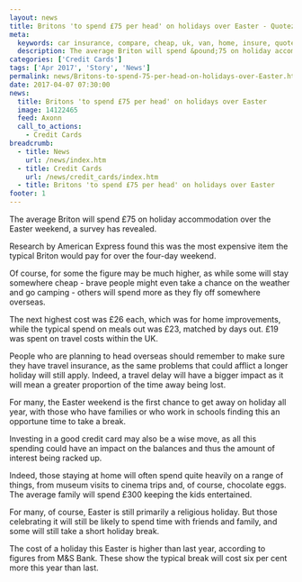 ```yaml
---
layout: news
title: Britons 'to spend £75 per head' on holidays over Easter - Quotezone.co.uk
meta:
  keywords: car insurance, compare, cheap, uk, van, home, insure, quotes, online, comparison, bike, loans, life
  description: The average Briton will spend &pound;75 on holiday accommodation over the Easter weekend, a survey has revealed
categories: ['Credit Cards']
tags: ['Apr 2017', 'Story', 'News']
permalink: news/Britons-to-spend-75-per-head-on-holidays-over-Easter.htm
date: 2017-04-07 07:30:00
news:
  title: Britons 'to spend £75 per head' on holidays over Easter
  image: 14122465
  feed: Axonn
  call_to_actions:
    - Credit Cards
breadcrumb:
  - title: News
    url: /news/index.htm
  - title: Credit Cards
    url: /news/credit_cards/index.htm
  - title: Britons 'to spend £75 per head' on holidays over Easter
footer: 1
---
```


The average Briton will spend &pound;75 on holiday accommodation over the Easter weekend, a survey has revealed.

Research by American Express found this was the most expensive item the typical Briton would pay for over the four-day weekend.

Of course, for some the figure may be much higher, as while some will stay somewhere cheap - brave people might even take a chance on the weather and go camping - others will spend more as they fly off somewhere overseas.

The next highest cost was &pound;26 each, which was for home improvements, while the typical spend on meals out was &pound;23, matched by days out. &pound;19 was spent on travel costs within the UK.

People who are planning to head overseas should remember to make sure they have travel insurance, as the same problems that could afflict a longer holiday will still apply. Indeed, a travel delay will have a bigger impact as it will mean a greater proportion of the time away being lost.

For many, the Easter weekend is the first chance to get away on holiday all year, with those who have families or who work in schools finding this an opportune time to take a break.

Investing in a good credit card may also be a wise move, as all this spending could have an impact on the balances and thus the amount of interest being racked up.

Indeed, those staying at home will often spend quite heavily on a range of things, from museum visits to cinema trips and, of course, chocolate eggs. The average family will spend &pound;300 keeping the kids entertained.

For many, of course, Easter is still primarily a religious holiday. But those celebrating it will still be likely to spend time with friends and family, and some will still take a short holiday break.

The cost of a holiday this Easter is higher than last year, according to figures from M&amp;S Bank. These show the typical break will cost six per cent more this year than last.
